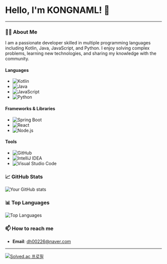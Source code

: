# Hello, I'm KONGNAML! 👋

---

### 🧑‍💻 About Me
I am a passionate developer skilled in multiple programming languages including Kotlin, Java, JavaScript, and Python. I enjoy solving complex problems, learning new technologies, and sharing my knowledge with the community.

#### Languages
- ![Kotlin](https://img.shields.io/badge/-Kotlin-0095D5?style=flat-square&logo=kotlin&logoColor=white)
- ![Java](https://img.shields.io/badge/-Java-007396?style=flat-square&logo=java&logoColor=white)
- ![JavaScript](https://img.shields.io/badge/-JavaScript-F7DF1E?style=flat-square&logo=javascript&logoColor=black)
- ![Python](https://img.shields.io/badge/-Python-3776AB?style=flat-square&logo=python&logoColor=white)

#### Frameworks & Libraries
- ![Spring Boot](https://img.shields.io/badge/-Spring%20Boot-6DB33F?style=flat-square&logo=spring-boot&logoColor=white)
- ![React](https://img.shields.io/badge/-React-61DAFB?style=flat-square&logo=react&logoColor=black)
- ![Node.js](https://img.shields.io/badge/-Node.js-339933?style=flat-square&logo=node-dot-js&logoColor=white)

#### Tools
- ![GitHub](https://img.shields.io/badge/-GitHub-181717?style=flat-square&logo=github&logoColor=white)
- ![IntelliJ IDEA](https://img.shields.io/badge/-IntelliJ%20IDEA-000000?style=flat-square&logo=intellij-idea&logoColor=white)
- ![Visual Studio Code](https://img.shields.io/badge/-VS%20Code-007ACC?style=flat-square&logo=visual-studio-code&logoColor=white)


### 📈 GitHub Stats
![Your GitHub stats](https://github-readme-stats.vercel.app/api?username=KONGNAML&show_icons=true&theme=radical)

### 📊 Top Languages
![Top Languages](https://github-readme-stats.vercel.app/api/top-langs/?username=KONGNAML&layout=compact&theme=radical)

### 📫 How to reach me
- **Email**: [dh00226@naver.com](mailto:your-email@example.com)

---

[![Solved.ac 프로필](http://mazassumnida.wtf/api/v2/generate_badge?boj=KONGNAML)](https://solved.ac/KONGNAML)
